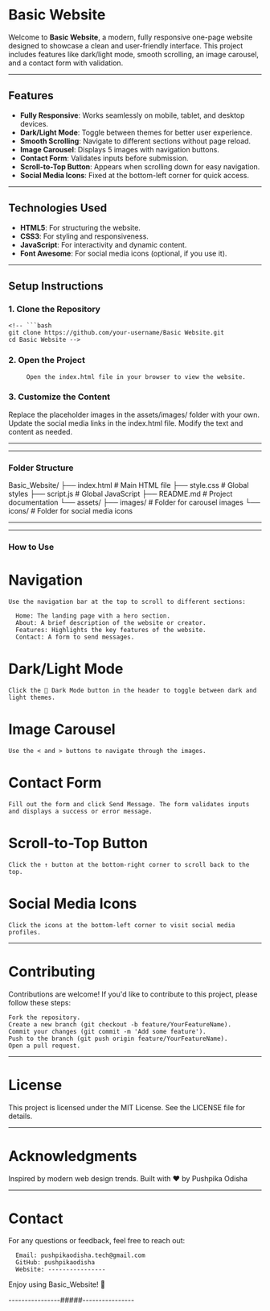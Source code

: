 # Basic Website

Welcome to **Basic Website**, a modern, fully responsive one-page website designed to showcase a clean and user-friendly interface. This project includes features like dark/light mode, smooth scrolling, an image carousel, and a contact form with validation.

---

## **Features**

- **Fully Responsive**: Works seamlessly on mobile, tablet, and desktop devices.
- **Dark/Light Mode**: Toggle between themes for better user experience.
- **Smooth Scrolling**: Navigate to different sections without page reload.
- **Image Carousel**: Displays 5 images with navigation buttons.
- **Contact Form**: Validates inputs before submission.
- **Scroll-to-Top Button**: Appears when scrolling down for easy navigation.
- **Social Media Icons**: Fixed at the bottom-left corner for quick access.

---

## **Technologies Used**

- **HTML5**: For structuring the website.
- **CSS3**: For styling and responsiveness.
- **JavaScript**: For interactivity and dynamic content.
- **Font Awesome**: For social media icons (optional, if you use it).

---

## **Setup Instructions**

### 1. **Clone the Repository**

    <!-- ```bash
    git clone https://github.com/your-username/Basic Website.git
    cd Basic Website -->
  
### 2. **Open the Project**
         Open the index.html file in your browser to view the website.

### 3. **Customize the Content**
Replace the placeholder images in the assets/images/ folder with your own.
Update the social media links in the index.html file.
Modify the text and content as needed.

------------------------------------
------------------------------------
### **Folder Structure**

Basic_Website/
├── index.html          # Main HTML file
├── style.css           # Global styles
├── script.js           # Global JavaScript
├── README.md           # Project documentation
└── assets/
 ├── images/         # Folder for carousel images
 └── icons/          # Folder for social media icons

------------------------------------
------------------------------------

### **How to Use**

  # Navigation
    Use the navigation bar at the top to scroll to different sections:

      Home: The landing page with a hero section.
      About: A brief description of the website or creator.
      Features: Highlights the key features of the website.
      Contact: A form to send messages.

  # Dark/Light Mode
    Click the 🌙 Dark Mode button in the header to toggle between dark and light themes.

  # Image Carousel
    Use the < and > buttons to navigate through the images.

  # Contact Form
    Fill out the form and click Send Message. The form validates inputs and displays a success or error message.

  # Scroll-to-Top Button
    Click the ↑ button at the bottom-right corner to scroll back to the top.

  # Social Media Icons
    Click the icons at the bottom-left corner to visit social media profiles.

------------------------------------
# **Contributing**

  Contributions are welcome! If you'd like to contribute to this project, please follow these steps:

    Fork the repository.
    Create a new branch (git checkout -b feature/YourFeatureName).
    Commit your changes (git commit -m 'Add some feature').
    Push to the branch (git push origin feature/YourFeatureName).
    Open a pull request.

------------------------------------
# **License**
  This project is licensed under the MIT License. See the LICENSE file for details.

------------------------------------
# **Acknowledgments**
  Inspired by modern web design trends.
  Built with ❤️ by Pushpika Odisha

------------------------------------
# **Contact**
  For any questions or feedback, feel free to reach out:

      Email: pushpikaodisha.tech@gmail.com
      GitHub: pushpikaodisha
      Website: ----------------

Enjoy using Basic_Website! 🚀

----------------#####----------------
